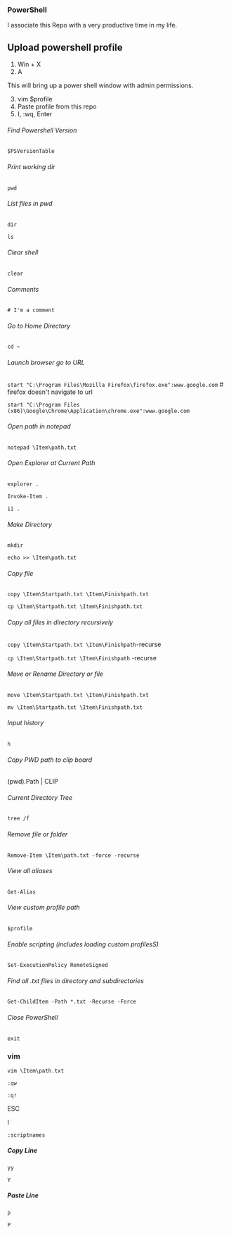 ### PowerShell

I associate this Repo with a very productive time in my life.

## Upload powershell profile

1. Win + X
2. A

This will bring up a power shell window with admin permissions.

3. vim $profile
4. Paste profile from this repo
5. I, :wq, Enter

###### Find Powershell Version

`$PSVersionTable`

###### Print working dir

`pwd`

###### List files in pwd

`dir`

`ls`

###### Clear shell

`clear`

###### Comments

`# I'm a comment` 

###### Go to Home Directory

`cd ~`

###### Launch browser go to URL

`start "C:\Program Files\Mozilla Firefox\firefox.exe":www.google.com` # firefox doesn't navigate to url

`start "C:\Program Files (x86)\Google\Chrome\Application\chrome.exe":www.google.com`

###### Open path in notepad

`notepad \Item\path.txt`

###### Open Explorer at Current Path

`explorer .`

`Invoke-Item .`

`ii .`

###### Make Directory

`mkdir`

`echo >> \Item\path.txt`

###### Copy file

`copy \Item\Startpath.txt \Item\Finishpath.txt`

`cp \Item\Startpath.txt \Item\Finishpath.txt`

###### Copy all files in directory recursively

`copy \Item\Startpath.txt \Item\Finishpath`-recurse

`cp \Item\Startpath.txt \Item\Finishpath` -recurse

###### Move or Rename Directory or file

`move \Item\Startpath.txt \Item\Finishpath.txt`

`mv \Item\Startpath.txt \Item\Finishpath.txt`

###### Input history

`h`

###### Copy PWD path to clip board

(pwd).Path | CLIP

###### Current Directory Tree

`tree /f`

###### Remove file or folder

`Remove-Item \Item\path.txt -force -recurse`

###### View all aliases

`Get-Alias`

###### View custom profile path

`$profile`

###### Enable scripting (includes loading custom profilesS)

`Set-ExecutionPolicy RemoteSigned`

###### Find all .txt files in directory and subdirectories

`Get-ChildItem -Path *.txt -Recurse -Force`

###### Close PowerShell

`exit`

### vim

`vim \Item\path.txt`

`:qw`

`:q!`

ESC

I

`:scriptnames`

##### Copy Line

`yy`

`Y`

##### Paste Line

`p`

`P`
